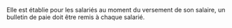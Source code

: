 Elle est établie pour les salariés au moment du versement de son salaire, un bulletin de paie doit
être remis à chaque salarié.
